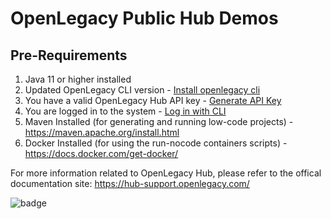 # OpenLegacy Public Hub Demos

## Pre-Requirements

1. Java 11 or higher installed
2. Updated OpenLegacy CLI version - [Install openlegacy cli](https://hub-support.openlegacy.com/en/article/getting-started-2815303#step-1-install-openlegacy-cli)
3. You have a valid OpenLegacy Hub API key - [Generate API Key](https://hub-support.openlegacy.com/en/article/getting-started-2815303#step-3-generate-api-keys)
4. You are logged in to the system - [Log in with CLI](https://hub-support.openlegacy.com/en/article/getting-started-2815303#step-4-log-in-to-ol-hub-from-the-cli-tool)
5. Maven Installed (for generating and running low-code projects) - https://maven.apache.org/install.html
6. Docker Installed (for using the run-nocode containers scripts) - https://docs.docker.com/get-docker/

For more information related to OpenLegacy Hub, please refer to the offical documentation site: https://hub-support.openlegacy.com/


![badge](https://img.shields.io/endpoint?url=https://gist.githubusercontent.com/Ruslan1abramov/0b5e30084b16b197435339cc5b7fe7d2/raw/as400-cobol-insurance.json&style=plastic&logo=circleci)
